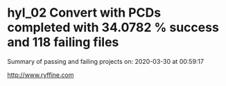 # hyl_02 Convert with PCDs completed with 34.0782 % success and 118 failing files

Summary of passing and failing projects on: 2020-03-30 at 00:59:17

http://www.ryffine.com
